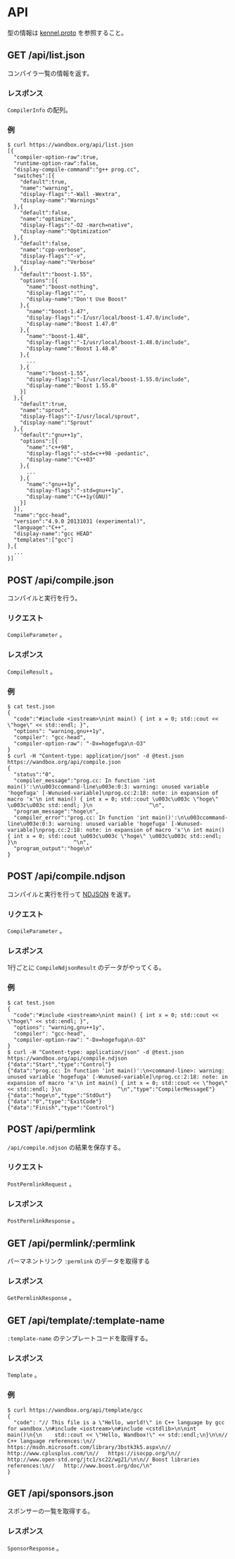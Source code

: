 # API

型の情報は [kennel.proto](/proto/kennel.proto) を参照すること。

## GET /api/list.json

コンパイラ一覧の情報を返す。

### レスポンス

`CompilerInfo` の配列。

### 例

```console
$ curl https://wandbox.org/api/list.json
[{
  "compiler-option-raw":true,
  "runtime-option-raw":false,
  "display-compile-command":"g++ prog.cc",
  "switches":[{
    "default":true,
    "name":"warning",
    "display-flags":"-Wall -Wextra",
    "display-name":"Warnings"
  },{
    "default":false,
    "name":"optimize",
    "display-flags":"-O2 -march=native",
    "display-name":"Optimization"
  },{
    "default":false,
    "name":"cpp-verbose",
    "display-flags":"-v",
    "display-name":"Verbose"
  },{
    "default":"boost-1.55",
    "options":[{
      "name":"boost-nothing",
      "display-flags":"",
      "display-name":"Don't Use Boost"
    },{
      "name":"boost-1.47",
      "display-flags":"-I/usr/local/boost-1.47.0/include",
      "display-name":"Boost 1.47.0"
    },{
      "name":"boost-1.48",
      "display-flags":"-I/usr/local/boost-1.48.0/include",
      "display-name":"Boost 1.48.0"
    },{
      ...
    },{
      "name":"boost-1.55",
      "display-flags":"-I/usr/local/boost-1.55.0/include",
      "display-name":"Boost 1.55.0"
    }]
  },{
    "default":true,
    "name":"sprout",
    "display-flags":"-I/usr/local/sprout",
    "display-name":"Sprout"
  },{
    "default":"gnu++1y",
    "options":[{
      "name":"c++98",
      "display-flags":"-std=c++98 -pedantic",
      "display-name":"C++03"
    },{
      ...
    },{
      "name":"gnu++1y",
      "display-flags":"-std=gnu++1y",
      "display-name":"C++1y(GNU)"
    }]
  }],
  "name":"gcc-head",
  "version":"4.9.0 20131031 (experimental)",
  "language":"C++",
  "display-name":"gcc HEAD"
  "templates":["gcc"]
},{
  ...
}]
```

## POST /api/compile.json

コンパイルと実行を行う。

### リクエスト

`CompileParameter` 。

### レスポンス

`CompileResult` 。

### 例

```console
$ cat test.json
{
  "code":"#include <iostream>\nint main() { int x = 0; std::cout << \"hoge\" << std::endl; }",
  "options": "warning,gnu++1y",
  "compiler": "gcc-head",
  "compiler-option-raw": "-Dx=hogefuga\n-O3"
}
$ curl -H "Content-type: application/json" -d @test.json  https://wandbox.org/api/compile.json
{
  "status":"0",
  "compiler_message":"prog.cc: In function 'int main()':\n\u003ccommand-line\u003e:0:3: warning: unused variable 'hogefuga' [-Wunused-variable]\nprog.cc:2:18: note: in expansion of macro 'x'\n int main() { int x = 0; std::cout \u003c\u003c \"hoge\" \u003c\u003c std::endl; }\n                  ^\n",
  "program_message":"hoge\n",
  "compiler_error":"prog.cc: In function 'int main()':\n\u003ccommand-line\u003e:0:3: warning: unused variable 'hogefuga' [-Wunused-variable]\nprog.cc:2:18: note: in expansion of macro 'x'\n int main() { int x = 0; std::cout \u003c\u003c \"hoge\" \u003c\u003c std::endl; }\n                  ^\n",
  "program_output":"hoge\n"
}
```

## POST /api/compile.ndjson

コンパイルと実行を行って [NDJSON](https://github.com/ndjson/ndjson-spec/blob/master/README.md) を返す。

### リクエスト

`CompileParameter` 。

### レスポンス

1行ごとに `CompileNdjsonResult` のデータがやってくる。

### 例

```console
$ cat test.json
{
  "code":"#include <iostream>\nint main() { int x = 0; std::cout << \"hoge\" << std::endl; }",
  "options": "warning,gnu++1y",
  "compiler": "gcc-head",
  "compiler-option-raw": "-Dx=hogefuga\n-O3"
}
$ curl -H "Content-type: application/json" -d @test.json  https://wandbox.org/api/compile.ndjson
{"data":"Start","type":"Control"}
{"data":"prog.cc: In function 'int main()':\n<command-line>: warning: unused variable 'hogefuga' [-Wunused-variable]\nprog.cc:2:18: note: in expansion of macro 'x'\n int main() { int x = 0; std::cout << \"hoge\" << std::endl; }\n                  ^\n","type":"CompilerMessageE"}
{"data":"hoge\n","type":"StdOut"}
{"data":"0","type":"ExitCode"}
{"data":"Finish","type":"Control"}
```

## POST /api/permlink

`/api/compile.ndjson` の結果を保存する。

### リクエスト

`PostPermlinkRequest` 。

### レスポンス

`PostPermlinkResponse` 。

## GET /api/permlink/:permlink

パーマネントリンク `:permlink` のデータを取得する

### レスポンス

`GetPermlinkResponse` 。

## GET /api/template/:template-name

`:template-name` のテンプレートコードを取得する。

### レスポンス

`Template` 。

### 例

```console
$ curl https://wandbox.org/api/template/gcc
{
  "code": "// This file is a \"Hello, world!\" in C++ language by gcc for wandbox.\n#include <iostream>\n#include <cstdlib>\n\nint main()\n{\n    std::cout << \"Hello, Wandbox!\" << std::endl;\n}\n\n// C++ language references:\n//   https://msdn.microsoft.com/library/3bstk3k5.aspx\n//   http://www.cplusplus.com/\n//   https://isocpp.org/\n//   http://www.open-std.org/jtc1/sc22/wg21/\n\n// Boost libraries references:\n//   http://www.boost.org/doc/\n"
}
```

## GET /api/sponsors.json

スポンサーの一覧を取得する。

### レスポンス

`SponsorResponse` 。